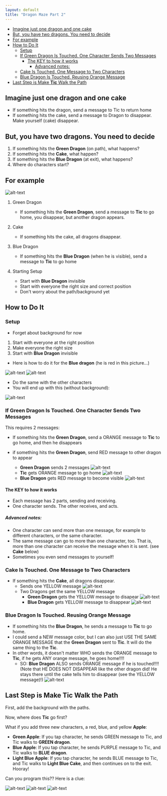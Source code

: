 ```yaml
---
layout: default
title: "Dragon Maze Part 2"
---
```


* [Imagine just one dragon and one cake](#imagine-just-one-dragon-and-one-cake)
* [But, you have two dragons. You need to decide](#but-you-have-two-dragons-you-need-to-decide)
* [For example](#for-example)
* [How to Do It](#how-to-do-it)
  * [Setup](#setup)
  * [If Green Dragon Is Touched. One Character Sends Two Messages](#if-green-dragon-is-touched-one-character-sends-two-messages)
    * [The KEY to how it works](#the-key-to-how-it-works)
      * [Advanced notes:](#advanced-notes)
  * [Cake Is Touched. One Message to Two Characters](#cake-is-touched-one-message-to-two-characters)
  * [Blue Dragon Is Touched. Reusing Orange Message](#blue-dragon-is-touched-reusing-orange-message)
* [Last Step is Make **Tic** Walk the Path](#last-step-is-make-tic-walk-the-path)



## Imagine just one dragon and one cake
* If something hits the dragon, send a message to Tic to return home
* If something hits the cake, send a message to Dragon to disappear. Make yourself (cake) disappear.

## But, you have two dragons. You need to decide
1. If something hits the **Green Dragon** (on path), what happens?
2. If something hits the **Cake**, what happen?
3. If something hits the **Blue Dragon** (at exit), what happens?
4. Where do characters start?

## For example

![alt-text](images/2020-04-27/finishedSetup.jpg "Hover text")


1. Green Dragon
   * If something hits the **Green Dragon**, send a message to **Tic** to go home, you disappear, but another dragon appears.
1. Cake
   * If something hits the cake, all dragons disappear.
1. Blue Dragon
   * If something hits the **Blue Dragon** (when he is visible), send a message to **Tic** to go home

1. Starting Setup
   * Start with **Blue Dragon** invisible
   * Start with everyone the right size and correct position
   * Don't worry about the path/background yet

## How to Do It

### Setup

* Forget about background for now
  
1. Start with everyone at the right position
2. Make everyone the right size
3. Start with **Blue Dragon** invisible

* Here is how to do it for the **Blue dragon** (he is red in this picture...)

![alt-text](images/2020-04-27/step2.jpg "Hover text")
![alt-text](images/2020-04-27/step1.jpg "Hover text")

* Do the same with the other characters
* You will end up with this (without background):

![alt-text](images/2020-04-27/finishedSetup.jpg "Hover text")


### If Green Dragon Is Touched. One Character Sends Two Messages
This requires 2 messages:
* If something hits the **Green Dragon**, send a ORANGE message to **Tic** to go home, and then he disappears
* if something hits the **Green Dragon**, send RED message to other dragon to appear

    * **Green Dragon** sends 2 messages
![alt-text](images/2020-04-27/Dragon1.jpg "Hover text")
    * **Tic** gets ORANGE message to go home
![alt-text](images/2020-04-27/TicGetsMessage.jpg "Hover text")
    * **Blue Dragon** gets RED message to become visible
![alt-text](images/2020-04-27/Dragon2GetsRedMessage.jpg "Hover text")

#### The KEY to how it works
* Each message has 2 parts, sending and receiving. 
* One character sends. The other receives, and acts.

##### Advanced notes:
* One character can send more than one message, for example to different characters, or the same character. 
* The same message can go to more than one character, too. That is, more than one character can receive the message when it is sent. (see **Cake** below)
* Sometimes you even send messages to yourself!


### Cake Is Touched. One Message to Two Characters
* If something hits the **Cake**, all dragons disappear.
    * Sends one YELLOW message
![alt-text](images/2020-04-27/CakeSendsMessage.jpg "Hover text")
    * Two Dragons get the same YELLOW message
      * **Green Dragon** gets the YELLOW message to disapear
![alt-text](images/2020-04-27/Dragon1GetsYellowMessage.jpg "Hover text")
      * **Blue Dragon** gets YELLOW message to disappear
![alt-text](images/2020-04-27/Dragon2GetsYellowMessage.jpg "Hover text")

### Blue Dragon Is Touched. Reusing Orange Message
* If something hits the **Blue Dragon**, he sends a message to **Tic** to go home. 
* I could send a NEW message color, but I can also just USE THE SAME ORANGE MESSAGE that the **Green Dragon** sent to **Tic**. It will do the same thing to the **Tic**. 
* In other words, it doesn't matter WHO sends the ORANGE message to **Tic**, if he gets ANY orange message, he goes home!!!!
    * SO: **Blue Dragon** ALSO sends ORANGE message if he is touched!!!! (Note that HE DOES NOT DISAPPEAR like the other dragon did! He stays there until the cake tells him to disappear (see the YELLOW message)!)
![alt-text](images/2020-04-27/BlueDragonSendsOrangeMessage.jpg "Hover text")


## Last Step is Make **Tic** Walk the Path

First, add the background with the paths. 

Now, where does **Tic** go first? 

What if you add three new characters, a red, blue, and yellow **Apple**:
* **Green Apple**: If you tap character, he sends GREEN message to Tic, and Tic walks to **GREEN dragon**.
* **Blue Apple**: If you tap character, he sends PURPLE message to Tic, and Tic walks to **BLUE dragon**.
* **Light Blue Apple**: If you tap character, he sends BLUE message to Tic, and Tic walks to **Light Blue Cake**, and then continues on to the exit. Hooray!


Can you program this?? Here is a clue: 

![alt-text](images/2020-04-27/Apples.jpg "Hover text")
![alt-text](images/2020-04-27/redAppleSendsGreenMessage.jpg "Hover text")
![alt-text](images/2020-04-27/TicGetsBlueMessage.jpg "Hover text")